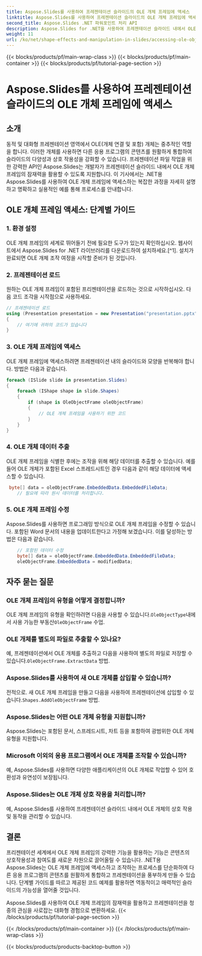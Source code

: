 ```yaml
---
title: Aspose.Slides를 사용하여 프레젠테이션 슬라이드의 OLE 개체 프레임에 액세스
linktitle: Aspose.Slides를 사용하여 프레젠테이션 슬라이드의 OLE 개체 프레임에 액세스
second_title: Aspose.Slides .NET 파워포인트 처리 API
description: Aspose.Slides for .NET을 사용하여 프레젠테이션 슬라이드 내에서 OLE 개체 프레임에 액세스하고 조작하는 방법을 알아보세요. 단계별 지침과 실제 코드 예제를 통해 슬라이드 처리 능력을 향상하세요.
weight: 11
url: /ko/net/shape-effects-and-manipulation-in-slides/accessing-ole-object-frames/
---
```


{{< blocks/products/pf/main-wrap-class >}}
{{< blocks/products/pf/main-container >}}
{{< blocks/products/pf/tutorial-page-section >}}

# Aspose.Slides를 사용하여 프레젠테이션 슬라이드의 OLE 개체 프레임에 액세스


## 소개

동적 및 대화형 프레젠테이션 영역에서 OLE(개체 연결 및 포함) 개체는 중추적인 역할을 합니다. 이러한 개체를 사용하면 다른 응용 프로그램의 콘텐츠를 원활하게 통합하여 슬라이드의 다양성과 상호 작용성을 강화할 수 있습니다. 프레젠테이션 파일 작업을 위한 강력한 API인 Aspose.Slides는 개발자가 프레젠테이션 슬라이드 내에서 OLE 개체 프레임의 잠재력을 활용할 수 있도록 지원합니다. 이 기사에서는 .NET용 Aspose.Slides를 사용하여 OLE 개체 프레임에 액세스하는 복잡한 과정을 자세히 설명하고 명확하고 실용적인 예를 통해 프로세스를 안내합니다.

## OLE 개체 프레임 액세스: 단계별 가이드

### 1. 환경 설정

OLE 개체 프레임의 세계로 뛰어들기 전에 필요한 도구가 있는지 확인하십시오. 웹사이트에서 Aspose.Slides for .NET 라이브러리를 다운로드하여 설치하세요.[^1]. 설치가 완료되면 OLE 개체 조작 여정을 시작할 준비가 된 것입니다.

### 2. 프레젠테이션 로드

원하는 OLE 개체 프레임이 포함된 프리젠테이션을 로드하는 것으로 시작하십시오. 다음 코드 조각을 시작점으로 사용하세요.

```csharp
// 프레젠테이션 로드
using (Presentation presentation = new Presentation("presentation.pptx"))
{
    // 여기에 귀하의 코드가 있습니다
}
```

### 3. OLE 개체 프레임에 액세스

OLE 개체 프레임에 액세스하려면 프레젠테이션 내의 슬라이드와 모양을 반복해야 합니다. 방법은 다음과 같습니다.

```csharp
foreach (ISlide slide in presentation.Slides)
{
    foreach (IShape shape in slide.Shapes)
    {
        if (shape is OleObjectFrame oleObjectFrame)
        {
            // OLE 개체 프레임을 사용하기 위한 코드
        }
    }
}
```

### 4. OLE 개체 데이터 추출

OLE 개체 프레임을 식별한 후에는 조작을 위해 해당 데이터를 추출할 수 있습니다. 예를 들어 OLE 개체가 포함된 Excel 스프레드시트인 경우 다음과 같이 해당 데이터에 액세스할 수 있습니다.

```csharp
 byte[] data = oleObjectFrame.EmbeddedData.EmbeddedFileData;
    // 필요에 따라 원시 데이터를 처리합니다.

```

### 5. OLE 개체 프레임 수정

Aspose.Slides를 사용하면 프로그래밍 방식으로 OLE 개체 프레임을 수정할 수 있습니다. 포함된 Word 문서의 내용을 업데이트한다고 가정해 보겠습니다. 이를 달성하는 방법은 다음과 같습니다.

```csharp
    // 포함된 데이터 수정
	byte[] data = oleObjectFrame.EmbeddedData.EmbeddedFileData;
    oleObjectFrame.EmbeddedData = modifiedData;

```

## 자주 묻는 질문

### OLE 개체 프레임의 유형을 어떻게 결정합니까?

 OLE 개체 프레임의 유형을 확인하려면 다음을 사용할 수 있습니다.`OleObjectType`내에서 사용 가능한 부동산`OleObjectFrame` 수업.

### OLE 개체를 별도의 파일로 추출할 수 있나요?

 예, 프레젠테이션에서 OLE 개체를 추출하고 다음을 사용하여 별도의 파일로 저장할 수 있습니다.`OleObjectFrame.ExtractData` 방법.

### Aspose.Slides를 사용하여 새 OLE 개체를 삽입할 수 있습니까?

 전적으로. 새 OLE 개체 프레임을 만들고 다음을 사용하여 프레젠테이션에 삽입할 수 있습니다.`Shapes.AddOleObjectFrame` 방법.

### Aspose.Slides는 어떤 OLE 개체 유형을 지원합니까?

Aspose.Slides는 포함된 문서, 스프레드시트, 차트 등을 포함하여 광범위한 OLE 개체 유형을 지원합니다.

### Microsoft 이외의 응용 프로그램에서 OLE 개체를 조작할 수 있습니까?

예, Aspose.Slides를 사용하면 다양한 애플리케이션의 OLE 개체로 작업할 수 있어 호환성과 유연성이 보장됩니다.

### Aspose.Slides는 OLE 개체 상호 작용을 처리합니까?

예, Aspose.Slides를 사용하여 프레젠테이션 슬라이드 내에서 OLE 개체의 상호 작용 및 동작을 관리할 수 있습니다.

## 결론

프리젠테이션 세계에서 OLE 개체 프레임의 강력한 기능을 활용하는 기능은 콘텐츠의 상호작용성과 참여도를 새로운 차원으로 끌어올릴 수 있습니다. .NET용 Aspose.Slides는 OLE 개체 프레임에 액세스하고 조작하는 프로세스를 단순화하여 다른 응용 프로그램의 콘텐츠를 원활하게 통합하고 프레젠테이션을 풍부하게 만들 수 있습니다. 단계별 가이드를 따르고 제공된 코드 예제를 활용하면 역동적이고 매력적인 슬라이드의 가능성을 열어줄 것입니다.

Aspose.Slides를 사용하여 OLE 개체 프레임의 잠재력을 활용하고 프레젠테이션을 청중의 관심을 사로잡는 대화형 경험으로 변환하세요.
{{< /blocks/products/pf/tutorial-page-section >}}

{{< /blocks/products/pf/main-container >}}
{{< /blocks/products/pf/main-wrap-class >}}

{{< blocks/products/products-backtop-button >}}
